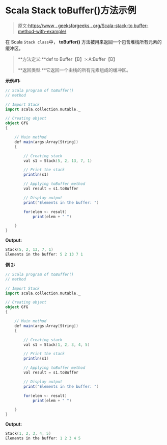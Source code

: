 # Scala Stack toBuffer()方法示例

> 原文:[https://www . geeksforgeeks . org/Scala-stack-to buffer-method-with-example/](https://www.geeksforgeeks.org/scala-stack-tobuffer-method-with-example/)

在 Scala `Stack class`中， **toBuffer()** 方法被用来返回一个包含堆栈所有元素的缓冲区。

> **方法定义:**def to Buffer【B】>:A:Buffer【B】
> 
> **返回类型:**它返回一个由栈的所有元素组成的缓冲区。

**示例#1:**

```scala
// Scala program of toBuffer() 
// method 

// Import Stack 
import scala.collection.mutable._

// Creating object 
object GfG 
{ 

    // Main method 
    def main(args:Array[String]) 
    { 

        // Creating stack
        val s1 = Stack(5, 2, 13, 7, 1) 

        // Print the stack 
        println(s1) 

        // Applying toBuffer method  
        val result = s1.toBuffer

        // Display output 
        print("Elements in the buffer: ") 

        for(elem <- result) 
            print(elem + " ") 

    } 
} 
```

**Output:**

```scala
Stack(5, 2, 13, 7, 1)
Elements in the buffer: 5 2 13 7 1

```

**例 2:**

```scala
// Scala program of toBuffer() 
// method 

// Import Stack 
import scala.collection.mutable._

// Creating object 
object GfG 
{ 

    // Main method 
    def main(args:Array[String]) 
    { 

        // Creating stack
        val s1 = Stack(1, 2, 3, 4, 5) 

        // Print the stack 
        println(s1) 

        // Applying toBuffer method  
        val result = s1.toBuffer

        // Display output 
        print("Elements in the buffer: ") 

        for(elem <- result) 
            print(elem + " ") 

    } 
} 
```

**Output:**

```scala
Stack(1, 2, 3, 4, 5)
Elements in the buffer: 1 2 3 4 5

```